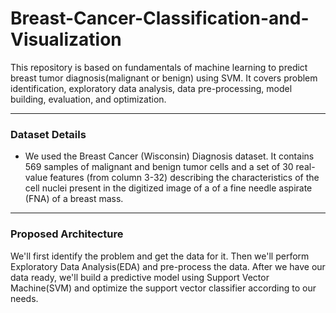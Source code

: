 # Breast-Cancer-Classification-and-Visualization
This repository is based on fundamentals of machine learning to predict breast tumor diagnosis(malignant or benign) using SVM. It covers problem identification, exploratory data analysis, data pre-processing, model building, evaluation, and optimization.
- - - - 

### Dataset Details ###
- We used the Breast Cancer (Wisconsin) Diagnosis dataset. It contains 569 samples of malignant and benign tumor cells and a set of 30 real-value features (from column 3-32) describing the characteristics of the cell nuclei present in the digitized image of a of a fine needle aspirate (FNA) of a breast mass.
- - - -

### Proposed Architecture ###
We'll first identify the problem and get the data for it. Then we'll perform Exploratory Data Analysis(EDA) and pre-process the data. After we have our data ready, we'll build a predictive model using Support Vector Machine(SVM) and optimize the support vector classifier according to our needs.

  
